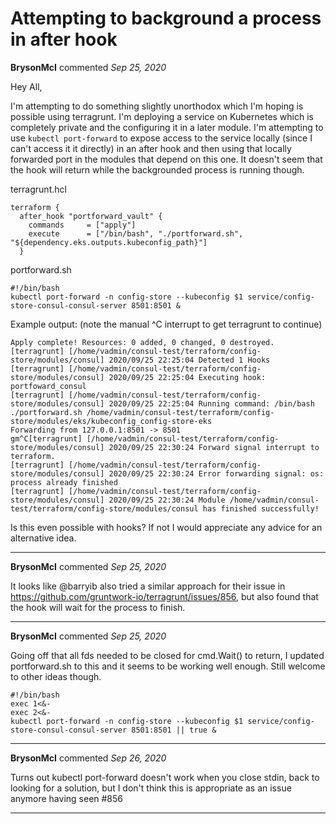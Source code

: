 # Attempting to background a process in after hook

**BrysonMcI** commented *Sep 25, 2020*

Hey All,

I'm attempting to do something slightly unorthodox which I'm hoping is possible using terragrunt. I'm deploying a service on Kubernetes which is completely private and the configuring it in a later module. I'm attempting to use `kubectl port-forward` to expose access to the service locally (since I can't access it it directly) in an after hook and then using that locally forwarded port in the modules that depend on this one. It doesn't seem that the hook will return while the backgrounded process is running though. 

terragrunt.hcl
```
terraform {
  after_hook "portforward_vault" {
    commands     = ["apply"]
    execute      = ["/bin/bash", "./portforward.sh", "${dependency.eks.outputs.kubeconfig_path}"]
  }
```

portforward.sh
```
#!/bin/bash
kubectl port-forward -n config-store --kubeconfig $1 service/config-store-consul-consul-server 8501:8501 &
```

Example output: (note the manual ^C interrupt to get terragrunt to continue)
```
Apply complete! Resources: 0 added, 0 changed, 0 destroyed.
[terragrunt] [/home/vadmin/consul-test/terraform/config-store/modules/consul] 2020/09/25 22:25:04 Detected 1 Hooks
[terragrunt] [/home/vadmin/consul-test/terraform/config-store/modules/consul] 2020/09/25 22:25:04 Executing hook: portfoward_consul
[terragrunt] [/home/vadmin/consul-test/terraform/config-store/modules/consul] 2020/09/25 22:25:04 Running command: /bin/bash ./portforward.sh /home/vadmin/consul-test/terraform/config-store/modules/eks/kubeconfig_config-store-eks
Forwarding from 127.0.0.1:8501 -> 8501
gm^C[terragrunt] [/home/vadmin/consul-test/terraform/config-store/modules/consul] 2020/09/25 22:30:24 Forward signal interrupt to terraform.
[terragrunt] [/home/vadmin/consul-test/terraform/config-store/modules/consul] 2020/09/25 22:30:24 Error forwarding signal: os: process already finished
[terragrunt] [/home/vadmin/consul-test/terraform/config-store/modules/consul] 2020/09/25 22:30:24 Module /home/vadmin/consul-test/terraform/config-store/modules/consul has finished successfully!
```

Is this even possible with hooks? If not I would appreciate any advice for an alternative idea.
<br />
***


**BrysonMcI** commented *Sep 25, 2020*

It looks like @barryib also tried a similar approach for their issue in https://github.com/gruntwork-io/terragrunt/issues/856, but also found that the hook will wait for the process to finish.
***

**BrysonMcI** commented *Sep 25, 2020*

Going off that all fds needed to be closed for cmd.Wait() to return, I updated portforward.sh to this and it seems to be working well enough. Still welcome to other ideas though.

```
#!/bin/bash
exec 1<&-
exec 2<&-
kubectl port-forward -n config-store --kubeconfig $1 service/config-store-consul-consul-server 8501:8501 || true &
```
***

**BrysonMcI** commented *Sep 26, 2020*

Turns out kubectl port-forward doesn't work when you close stdin, back to looking for a solution, but I don't think this is appropriate as an issue anymore having seen #856 
***

